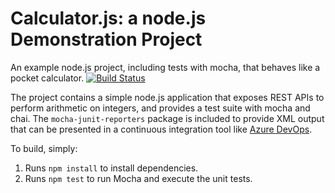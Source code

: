 Calculator.js: a node.js Demonstration Project
==============================================
An example node.js project, including tests with mocha, that behaves like
a pocket calculator.
[![Build Status](https://dev.azure.com/202308760264/Integrating%20External%20Source%20Control%20with%20Azure%20Pipelines/_apis/build/status%2FMuele27.calculator?branchName=master)](https://dev.azure.com/202308760264/Integrating%20External%20Source%20Control%20with%20Azure%20Pipelines/_build/latest?definitionId=62&branchName=master)

The project contains a simple node.js application that exposes REST APIs
to perform arithmetic on integers, and provides a test suite with mocha
and chai.  The `mocha-junit-reporters` package is included to provide XML
output that can be presented in a continuous integration tool like
[Azure DevOps](https://azure.com/devops).

To build, simply:

1. Runs `npm install` to install dependencies.
2. Runs `npm test` to run Mocha and execute the unit tests.

